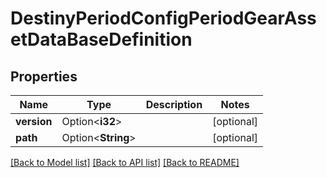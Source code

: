 # DestinyPeriodConfigPeriodGearAssetDataBaseDefinition

## Properties

Name | Type | Description | Notes
------------ | ------------- | ------------- | -------------
**version** | Option<**i32**> |  | [optional]
**path** | Option<**String**> |  | [optional]

[[Back to Model list]](../README.md#documentation-for-models) [[Back to API list]](../README.md#documentation-for-api-endpoints) [[Back to README]](../README.md)


